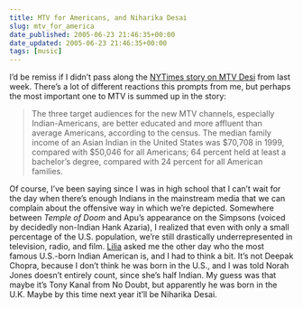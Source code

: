 ```yaml
---
title: MTV for Americans, and Niharika Desai
slug: mtv_for_america
date_published: 2005-06-23 21:46:35+00:00
date_updated: 2005-06-23 21:46:35+00:00
tags: [music]
---
```

I’d be remiss if I didn’t pass along the [NYTimes story on MTV Desi](http://www.nytimes.com/2005/06/19/arts/music/19sont.html?pagewanted=all) from last week. There’s a lot of different reactions this prompts from me, but perhaps the most important one to MTV is summed up in the story:

> The three target audiences for the new MTV channels, especially Indian-Americans, are better educated and more affluent than average Americans, according to the census. The median family income of an Asian Indian in the United States was $70,708 in 1999, compared with $50,046 for all Americans; 64 percent held at least a bachelor’s degree, compared with 24 percent for all American families.

Of course, I’ve been saying since I was in high school that I can’t wait for the day when there’s enough Indians in the mainstream media that we can complain about the offensive way in which we’re depicted. Somewhere between *Temple of Doom* and Apu’s appearance on the Simpsons (voiced by decidedly non-Indian Hank Azaria), I realized that even with only a small percentage of the U.S. population, we’re still drastically underrepresented in television, radio, and film.
[Lilia](http://www.lilia.com/) asked me the other day who the most famous U.S.-born Indian American is, and I had to think a bit. It’s not Deepak Chopra, because I don’t think he was born in the U.S., and I was told Norah Jones doesn’t entirely count, since she’s half Indian. My guess was that maybe it’s Tony Kanal from No Doubt, but apparently he was born in the U.K. Maybe by this time next year it’ll be Niharika Desai.
